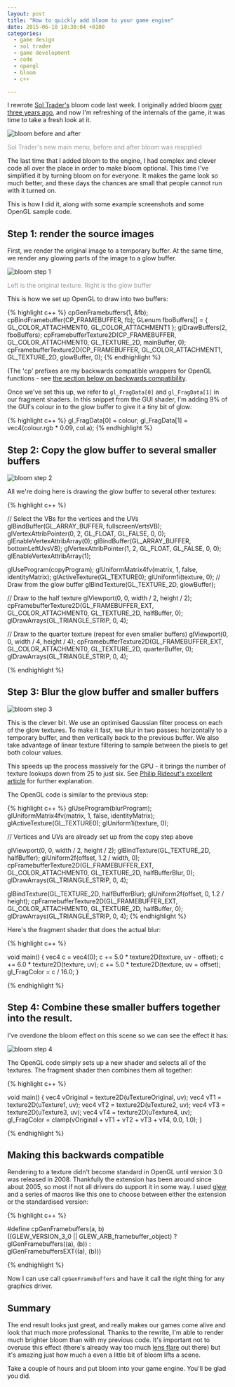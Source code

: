 ```yaml
---
layout: post
title: "How to quickly add bloom to your game engine"
date: 2015-06-10 18:30:04 +0100
categories:
  - game design
  - sol trader
  - game development
  - code
  - opengl
  - bloom
  - c++

---
```


I rewrote [Sol Trader's](http://soltrader.net) bloom code last week. I originally added bloom [over three years ago](/2012/02/effective-bloom-in-open-gl-for-sol-trader/), and now I'm refreshing of the internals of the game, it was time to take a fresh look at it.

![bloom before and after](/files/sol-trader-bloom-2-before-after.png)

<p style='color: #999'>Sol Trader's new main menu, before and after bloom was reapplied</p>

The last time that I added bloom to the engine, I had complex and clever code all over the place in order to make bloom optional. This time I've simplified it by turning bloom on for everyone. It makes the game look so much better, and these days the chances are small that people cannot run with it turned on.

This is how I did it, along with some example screenshots and some OpenGL sample code.

## Step 1: render the source images

First, we render the original image to a temporary buffer. At the same time, we render any glowing parts of the image to a glow buffer.

![bloom step 1](/files/sol-trader-bloom-2-step1.png)

<p style='color: #999'>Left is the original texture. Right is the glow buffer</p>

This is how we set up OpenGL to draw into two buffers:

{% highlight c++ %}
cpGenFramebuffers(1, &fb);
cpBindFramebuffer(CP_FRAMEBUFFER, fb);
GLenum fboBuffers[] = { GL_COLOR_ATTACHMENT0, GL_COLOR_ATTACHMENT1 };
glDrawBuffers(2, fboBuffers);
cpFramebufferTexture2D(CP_FRAMEBUFFER, GL_COLOR_ATTACHMENT0, GL_TEXTURE_2D, mainBuffer, 0);
cpFramebufferTexture2D(CP_FRAMEBUFFER, GL_COLOR_ATTACHMENT1, GL_TEXTURE_2D, glowBuffer, 0);
{% endhighlight %}

(The 'cp' prefixes are my backwards compatible wrappers for OpenGL functions - see [the section below on backwards compatibility](#making-this-backwards-compatible).

Once we've set this up, we refer to `gl_FragData[0]` and `gl_FragData[1]` in our fragment shaders. In this snippet from the GUI shader, I'm adding 9% of the GUI's colour in to the glow buffer to give it a tiny bit of glow:

{% highlight c++ %}
gl_FragData[0] = colour;
gl_FragData[1] = vec4(colour.rgb * 0.09, col.a);
{% endhighlight %}

## Step 2: Copy the glow buffer to several smaller buffers

![bloom step 2](/files/sol-trader-bloom-2-step2.png)

All we're doing here is drawing the glow buffer to several other textures:

{% highlight c++ %}

// Select the VBs for the vertices and the UVs
glBindBuffer(GL_ARRAY_BUFFER, fullscreenVertsVB);
glVertexAttribPointer(0, 2, GL_FLOAT, GL_FALSE, 0, 0);
glEnableVertexAttribArray(0);
glBindBuffer(GL_ARRAY_BUFFER, bottomLeftUvsVB);
glVertexAttribPointer(1, 2, GL_FLOAT, GL_FALSE, 0, 0);
glEnableVertexAttribArray(1);

glUseProgram(copyProgram);
glUniformMatrix4fv(matrix, 1, false, identityMatrix);
glActiveTexture(GL_TEXTURE0);
glUniform1i(texture, 0);
// Draw from the glow buffer
glBindTexture(GL_TEXTURE_2D, glowBuffer);

// Draw to the half texture
glViewport(0, 0, width / 2, height / 2);
cpFramebufferTexture2D(GL_FRAMEBUFFER_EXT, GL_COLOR_ATTACHMENT0, GL_TEXTURE_2D, halfBuffer, 0);
glDrawArrays(GL_TRIANGLE_STRIP, 0, 4);

// Draw to the quarter texture (repeat for even smaller buffers)
glViewport(0, 0, width / 4, height / 4);
cpFramebufferTexture2D(GL_FRAMEBUFFER_EXT, GL_COLOR_ATTACHMENT0, GL_TEXTURE_2D, quarterBuffer, 0);
glDrawArrays(GL_TRIANGLE_STRIP, 0, 4);

{% endhighlight %}

## Step 3: Blur the glow buffer and smaller buffers

![bloom step 3](/files/sol-trader-bloom-2-step3.png)

This is the clever bit. We use an optimised Gaussian filter process on each of the glow textures. To make it fast, we blur in two passes: horizontally to a temporary buffer, and then vertically back to the previous buffer. We also take advantage of linear texture filtering to sample between the pixels to get both colour values.

This speeds up the process massively for the GPU - it brings the number of texture lookups down from 25 to just six. See [Philip Rideout's excellent article](http://prideout.net/archive/bloom/) for further explanation.

The OpenGL code is similar to the previous step:

{% highlight c++ %}
glUseProgram(blurProgram);
glUniformMatrix4fv(matrix, 1, false, identityMatrix);
glActiveTexture(GL_TEXTURE0);
glUniform1i(texture, 0);

// Vertices and UVs are already set up from the copy step above

glViewport(0, 0, width / 2, height / 2);
glBindTexture(GL_TEXTURE_2D, halfBuffer);
glUniform2f(offset, 1.2 / width, 0);
cpFramebufferTexture2D(GL_FRAMEBUFFER_EXT, GL_COLOR_ATTACHMENT0, GL_TEXTURE_2D, halfBufferBlur, 0);
glDrawArrays(GL_TRIANGLE_STRIP, 0, 4);

glBindTexture(GL_TEXTURE_2D, halfBufferBlur);
glUniform2f(offset, 0, 1.2 / height);
cpFramebufferTexture2D(GL_FRAMEBUFFER_EXT, GL_COLOR_ATTACHMENT0, GL_TEXTURE_2D, halfBuffer, 0);
glDrawArrays(GL_TRIANGLE_STRIP, 0, 4);
{% endhighlight %}

Here's the fragment shader that does the actual blur:

{% highlight c++ %}

void main() {
  vec4 c = vec4(0);
  c += 5.0 * texture2D(texture, uv - offset);
  c += 6.0 * texture2D(texture, uv);
  c += 5.0 * texture2D(texture, uv + offset);
  gl_FragColor = c / 16.0;
}

{% endhighlight %}

## Step 4: Combine these smaller buffers together into the result.

I've overdone the bloom effect on this scene so we can see the effect it has:

![bloom step 4](/files/sol-trader-bloom-2-step4.png)

The OpenGL code simply sets up a new shader and selects all of the textures. The fragment shader then combines them all together:

{% highlight c++ %}

void main() {
  vec4 vOriginal = texture2D(uTextureOriginal, uv);
  vec4 vT1 = texture2D(uTexture1, uv);
  vec4 vT2 = texture2D(uTexture2, uv);
  vec4 vT3 = texture2D(uTexture3, uv);
  vec4 vT4 = texture2D(uTexture4, uv);
  gl_FragColor = clamp(vOriginal + vT1 + vT2 + vT3 + vT4, 0.0, 1.0);
}

{% endhighlight %}

## Making this backwards compatible

Rendering to a texture didn't become standard in OpenGL until version 3.0 was released in 2008. Thankfully the extension has been around since about 2005, so most if not all drivers do support it in some way. I used [glew](http://glew.sf.net) and a series of macros like this one to choose between either the extension or the standardised version:

{% highlight c++ %}

#define cpGenFramebuffers(a, b) \
  ((GLEW_VERSION_3_0 || GLEW_ARB_framebuffer_object) ? \
   glGenFramebuffers((a), (b)) : \
   glGenFramebuffersEXT((a), (b)))

{% endhighlight %}

Now I can use call `cpGenFramebuffers` and have it call the right thing for any graphics driver.

## Summary

The end result looks just great, and really makes our games come alive and look that much more professional. Thanks to the rewrite, I'm able to render much brighter bloom than with my previous code. It's important not to overuse this effect (there's already way too much [lens flare](https://youtu.be/bHqjmlM3kxs) out there) but it's amazing just how much a even a little bit of bloom lifts a scene.

Take a couple of hours and put bloom into your game engine. You'll be glad you did.
